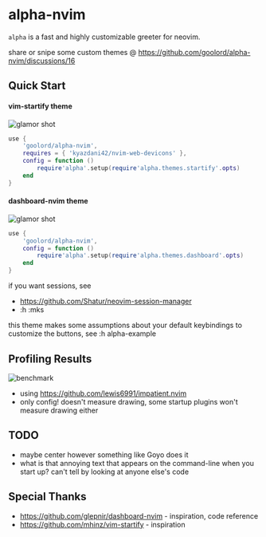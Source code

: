 # alpha-nvim
`alpha` is a fast and highly customizable greeter for neovim.

share or snipe some custom themes @ https://github.com/goolord/alpha-nvim/discussions/16

## Quick Start
#### vim-startify theme
![glamor shot](https://user-images.githubusercontent.com/24906808/133367667-0f73e9e1-ea75-46d1-8e1b-ff0ecfeafeb1.png)
```lua
use {
    'goolord/alpha-nvim',
    requires = { 'kyazdani42/nvim-web-devicons' },
    config = function ()
        require'alpha'.setup(require'alpha.themes.startify'.opts)
    end
}
```
#### dashboard-nvim theme
![glamor shot](https://user-images.githubusercontent.com/24906808/132604236-4f20adc4-706c-49b4-b473-ebfd6a7f0784.png)
```lua
use {
    'goolord/alpha-nvim',
    config = function ()
        require'alpha'.setup(require'alpha.themes.dashboard'.opts)
    end
}
```
if you want sessions, see 
- https://github.com/Shatur/neovim-session-manager
- :h :mks

this theme makes some assumptions about your default keybindings
to customize the buttons, see :h alpha-example

## Profiling Results
![benchmark](https://user-images.githubusercontent.com/24906808/131830001-31523c86-fee2-4f90-b23d-4bd1e152a385.png)
- using https://github.com/lewis6991/impatient.nvim
- only config! doesn't measure drawing, some startup plugins won't measure drawing either

## TODO
- maybe center however something like Goyo does it
- what is that annoying text that appears on the command-line
  when you start up? can't tell by looking at anyone else's code

## Special Thanks
- https://github.com/glepnir/dashboard-nvim - inspiration, code reference
- https://github.com/mhinz/vim-startify     - inspiration
